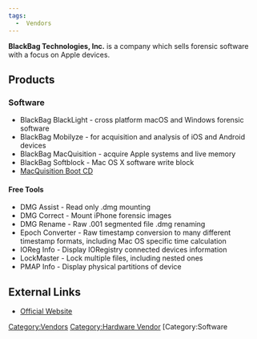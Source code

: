 ```yaml
---
tags:
  -  Vendors
---
```

**BlackBag Technologies, Inc.** is a company which sells forensic
software with a focus on Apple devices.

## Products

### Software

- BlackBag BlackLight - cross platform macOS and Windows forensic
  software
- BlackBag Mobilyze - for acquisition and analysis of iOS and Android
  devices
- BlackBag MacQuisition - acquire Apple systems and live memory
- BlackBag Softblock - Mac OS X software write block
- [MacQuisition Boot CD](macquisition_boot_cd.md)

#### Free Tools

- DMG Assist - Read only .dmg mounting
- DMG Correct - Mount iPhone forensic images
- DMG Rename - Raw .001 segmented file .dmg renaming
- Epoch Converter - Raw timestamp conversion to many different timestamp
  formats, including Mac OS specific time calculation
- IOReg Info - Display IORegistry connected devices information
- LockMaster - Lock multiple files, including nested ones
- PMAP Info - Display physical partitions of device

## External Links

- [Official Website](http://www.blackbagtech.com/)

[Category:Vendors](category:vendors.md) [Category:Hardware
Vendor](category:hardware_vendor.md) [Category:Software
